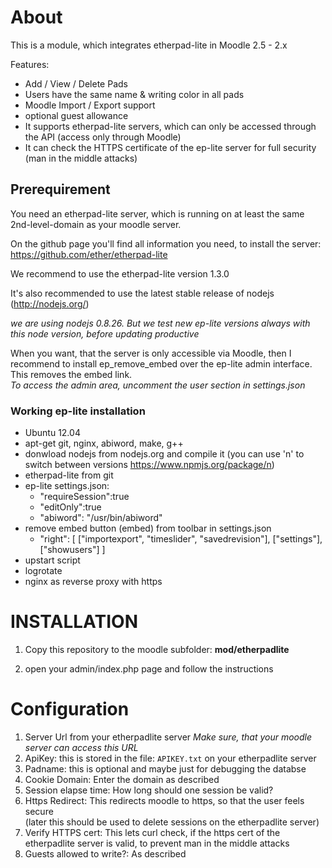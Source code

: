 # About

This is a module, which integrates etherpad-lite in Moodle 2.5 - 2.x

Features:

- Add / View / Delete Pads
- Users have the same name & writing color in all pads
- Moodle Import / Export support
- optional guest allowance
- It supports etherpad-lite servers, which can only be accessed through the API (access only through Moodle)
- It can check the HTTPS certificate of the ep-lite server for full security (man in the middle attacks)



## Prerequirement
You need an etherpad-lite server, which is running on at least the same 2nd-level-domain as your moodle server.

On the github page you'll find all information you need, to install the server: https://github.com/ether/etherpad-lite

We recommend to use the etherpad-lite version 1.3.0

It's also recommended to use the latest stable release of nodejs
(http://nodejs.org/)

*we are using nodejs 0.8.26. But we test new ep-lite versions always with this node version, before updating productive*

When you want, that the server is only accessible via Moodle, then I recommend to install ep_remove_embed over the ep-lite admin interface. This removes the embed link.<br>
*To access the admin area, uncomment the user section in settings.json*

### Working ep-lite installation
- Ubuntu 12.04
- apt-get git, nginx, abiword, make, g++
- donwload nodejs from nodejs.org and compile it (you can use 'n' to switch between versions <https://www.npmjs.org/package/n>)
- etherpad-lite from git
- ep-lite settings.json:
	-	"requireSession":true
	-	"editOnly":true
	-	"abiword": "/usr/bin/abiword"
- remove embed button (embed) from toolbar in settings.json
	-	 "right": [
      ["importexport", "timeslider", "savedrevision"],
      ["settings"],
      ["showusers"]
    ]
- upstart script
- logrotate
- nginx as reverse proxy with https

# INSTALLATION

1. Copy this repository to the moodle subfolder: **mod/etherpadlite**

2. open your admin/index.php page and follow the instructions

# Configuration
1. Server Url from your etherpadlite server *Make sure, that your moodle server can access this URL*
2. ApiKey: this is stored in the file: `APIKEY.txt` on your etherpadlite server
3. Padname: this is optional and maybe just for debugging the databse
4. Cookie Domain: Enter the domain as described
5. Session elapse time: How long should one session be valid?
6. Https Redirect: This redirects moodle to https, so that the user feels secure <br>(later this should be used to delete sessions on the etherpadlite server)
7. Verify HTTPS cert: This lets curl check, if the https cert of the etherpadlite server is valid, to prevent man in the middle attacks
8. Guests allowed to write?: As described